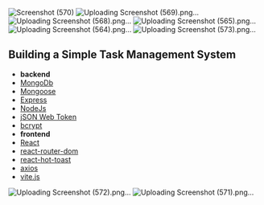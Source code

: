 ![Screenshot (570)](https://github.com/Vignesh-wiki01/Simple-Task-Management-System/assets/121807216/ee9fe27d-0aef-4cbb-b070-1fba9e5e5770)
![Uploading Screenshot (569).png…]()
![Uploading Screenshot (568).png…]()
![Uploading Screenshot (565).png…]()
![Uploading Screenshot (564).png…]()
![Uploading Screenshot (573).png…]()
##  Building a Simple Task Management System



- **backend**
- [MongoDb](https://www.mongodb.com/)
- [Mongoose](https://mongoosejs.com/)
- [Express](https://expressjs.com/)
- [NodeJs](https://nodejs.org/)
- [jSON Web Token](https://jwt.io/)
- [bcrypt](https://www.npmjs.com/package/bcrypt)
- **frontend**
- [React](https://reactjs.org/)
- [react-router-dom](https://reacttraining.com/react-router/web/guides/quick-start)
- [react-hot-toast](https://react-hot-toast.com)
- [axios](https://www.npmjs.com/package/axios)
- [vite.js](https://vite.net/)

![Uploading Screenshot (572).png…]()
![Uploading Screenshot (571).png…]()

